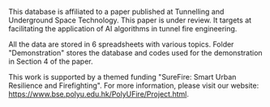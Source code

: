 This database is affiliated to a paper published at Tunnelling and Underground Space Technology. This paper is under review.
It targets at facilitating the application of AI algorithms in tunnel fire engineering.

All the data are stored in 6 spreadsheets with various topics.
Folder "Demonstration" stores the database and codes used for the demonstration in Section 4 of the paper.

This work is supported by a themed funding "SureFire: Smart Urban Resilience and Firefighting". For more information, please visit our website: https://www.bse.polyu.edu.hk/PolyUFire/Project.html.




